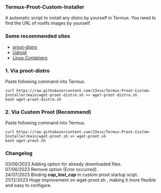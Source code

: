 ### Termux-Proot-Custom-Installer
 A automatic script to install any distro by yourself in Termux.
 You need to find the URL of rootfs images by yourself.

### Some recommended sites
 - [proot-distro](https://github.com/termux/proot-distro)
 - [Udroid](https://github.com/RandomCoderOrg/ubuntu-on-android)
 - [Linux Containers](https://images.linuxcontainers.org)

### 1. Via proot-distro
Paste following command into Termux.
``` 
curl https://raw.githubusercontent.com/23xvx/Termux-Proot-Custom-Installer/main/wget-proot-distro.sh >> wget-proot-distro.sh
bash wget-proot-distro.sh
```
### 2. Via Custom Proot (Recommend)
Paste following command into Termux.
``` 
curl https://raw.githubusercontent.com/23xvx/Termux-Proot-Custom-Installer/main/wget-proot.sh >> wget-proot.sh
bash wget-proot.sh
```

### Changelog
03/06/2023 Adding option for already downloaded files.<br>
07/06/2023 Remove option (Error occurred).<br>
24/07/2023 Binding ***cap_last_cap*** in custom proot startup scipt.<br>
21/12/2023 Huge improvement on wget-proot.sh , making it more flexible and easy to configure.


